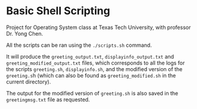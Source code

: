 # Basic Shell Scripting

Project for Operating System class at Texas Tech University, with professor Dr. Yong Chen.

All the scripts can be ran using the `./scripts.sh` command.

It will produce the `greeting_output.txt`, `displayinfo_output.txt` and `greeting_modified_output.txt` files, which corresponds to all the logs for the scripts `greeting.sh`, `displayinfo.sh`, and the modified version of the `greeting.s`h (which can also be found as `greeting_modified.sh` in the current directory).

The output for the modified version of `greeting.sh` is also saved in the `greetingmsg.txt` file as requested.
